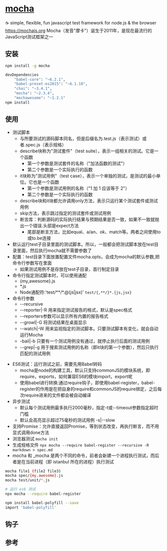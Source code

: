 # [mocha](https://github.com/mochajs/mocha)

☕️ simple, flexible, fun javascript test framework for node.js & the browser <https://mochajs.org>
Mocha（发音"摩卡"）诞生于2011年，是现在最流行的JavaScript测试框架之一

## 安装

```sh
npm install -g mocha

devDependencies
    "babel-core": "~6.2.1",
    "babel-preset-es2015": "~6.1.18",
    "chai": "~3.4.1",
    "mocha": "~2.3.4",
    "mochawesome": "~1.2.1"
npm install
```

## 使用

* 测试脚本
  - 与所要测试的源码脚本同名，但是后缀名为.test.js（表示测试）或者.spec.js（表示规格）
  - describe块称为"测试套件"（test suite），表示一组相关的测试。它是一个函数
    + 第一个参数是测试套件的名称（"加法函数的测试"）
    + 第二个参数是一个实际执行的函数
  - it块称为"测试用例"（test case），表示一个单独的测试，是测试的最小单位。它也是一个函数
    + 第一个参数是测试用例的名称（"1 加 1 应该等于 2"）
    + 第二个参数是一个实际执行的函数
  - describe块和it块都允许调用only方法，表示只运行某个测试套件或测试用例
  - skip方法，表示跳过指定的测试套件或测试用例
  - 断言库：判断源码的实际执行结果与预期结果是否一致，如果不一致就抛出一个错误.头部是expect方法
    + 尾部是断言方法，比如equal、a/an、ok、match等。两者之间使用to或to.be连接
* 默认运行test子目录里面的测试脚本。所以，一般都会把测试脚本放在test目录里面，然后执行mocha就不需要参数了
* 配置：test目录下面放置配置文件mocha.opts，会成为mocha的默认参数,把命令行参数写在里面
  - 如果测试用例不是存放在test子目录，首行制定目录
* 命令行指定测试脚本时，可以使用通配
  - {my,awesome}.js
  - *.js
  - Node通配符:'test/**/*.@(js|jsx)' `test/{,**/}*.{js,jsx}`
* 命令行参数
  - --recursive
  - --reporter|-R 用来指定测试报告的格式，默认是spec格式
  - --reporters参数可以显示所有内置的报告格式
  - --growl|-G 将测试结果在桌面显示
  - --watch|-W 用来监视指定的测试脚本。只要测试脚本有变化，就会自动运行Mocha
  - -bail|-b 只要有一个测试用例没有通过，就停止执行后面的测试用例
  - --grep|-g 用于搜索测试用例的名称（即it块的第一个参数），然后只执行匹配的测试用例

- ES6测试：运行测试之前，需要先用Babel转码
  + mocha是node的构建工具，默认只支持commonJS的模块系统，即require，exports，如何兼容ES6的模块import，export呢
  + 使用babel进行转换:通过require钩子，即使用babel-register，babel-register的作用是在把自身的require和commonJS的require绑定，之后每次require进来的文件都会被自动编译
- 异步测试
  + 默认每个测试用例最多执行2000毫秒，指定-t或--timeout参数指定超时门槛
  + 默认会高亮显示超过75毫秒的测试用例 -s|--slow
- 支持Promise：允许直接返回Promise，等到状态改变，再执行断言，而不用显式调用done方法
- 浏览器测试 `mocha init`
- 生成规格文件 `npx mocha --require babel-register --recursive -R markdown > spec.md`
- mocha 和 _mocha 是两个不同的命令，前者会新建一个进程执行测试，而后者是在当前进程（即 istanbul 所在的进程）执行测试

```sh
mocha file1 (file2 file3)
mocha spec/{my,awesome}.js
mocha test/unit/*.js

# 运行 es6 测试
npx mocha --require babel-register

npm install babel-polyfill --save
import 'babel-polyfill'
```

## 钩子

## 参考

